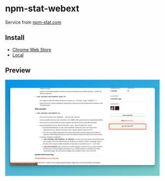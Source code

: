 # npm-stat-webext

Service from [npm-stat.com](https://github.com/pvorb/npm-stat.com)

## Install

- [Chrome Web Store](https://chromewebstore.google.com/detail/npm-stat/bmaafjfffkcengafjjofjgemclcgigce)
- [Local](https://github.com/gxr404/npm-stat-webext/releases)

## Preview

<img src="./docs/assets/preview.png" width="500">
